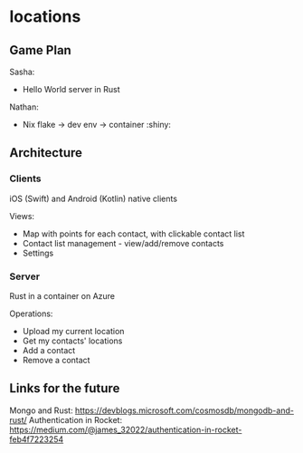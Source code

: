 # locations

## Game Plan

Sasha:

- Hello World server in Rust

Nathan:

- Nix flake -> dev env -> container :shiny:

## Architecture

### Clients

iOS (Swift) and Android (Kotlin) native clients

Views:

- Map with points for each contact, with clickable contact list
- Contact list management - view/add/remove contacts
- Settings

### Server

Rust in a container on Azure

Operations:

- Upload my current location
- Get my contacts' locations
- Add a contact
- Remove a contact

## Links for the future

Mongo and Rust: https://devblogs.microsoft.com/cosmosdb/mongodb-and-rust/
Authentication in Rocket: https://medium.com/@james_32022/authentication-in-rocket-feb4f7223254
